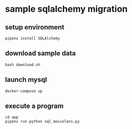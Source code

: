 # sample sqlalchemy migration

## setup environment

```shell
pipenv install SQLAlchemy
```

## download sample data

```shell
bash download.sh
```

## launch mysql

```shell
docker-compose up
```

## execute a program

```shell
cd app
pipenv run python sql_movielens.py
```
